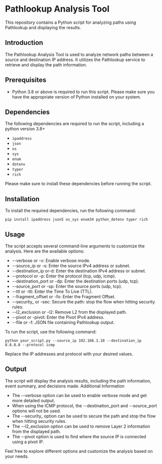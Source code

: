 # Pathlookup Analysis Tool

This repository contains a Python script for analyzing paths using Pathlookup and displaying the results.

## Introduction

The Pathlookup Analysis Tool is used to analyze network paths between a source and destination IP address. It utilizes the Pathlookup service to retrieve and display the path information.

## Prerequisites

- Python 3.8 or above is required to run this script. Please make sure you have the appropriate version of Python installed on your system.

## Dependencies

The following dependencies are required to run the script, including a python version 3.8+

- `ipaddress`
- `json`
- `os`
- `sys`
- `enum`
- `dotenv`
- `typer`
- `rich`

Please make sure to install these dependencies before running the script.

## Installation

To install the required dependencies, run the following command:

```shell
pip install ipaddress json5 os_sys enum34 python_dotenv typer rich
```

## Usage

The script accepts several command-line arguments to customize the analysis. Here are the available options:

- --verbose or -v: Enable verbose mode.
- --source_ip or -s: Enter the source IPv4 address or subnet.
- --destination_ip or-d: Enter the destination IPv4 address or subnet.
- --protocol or -p: Enter the protocol (tcp, udp, icmp).
- --destination_port or -dp: Enter the destination ports (udp, tcp).
- --source_port or -sp: Enter the source ports (udp, tcp).
- --ttl or -ttl: Enter the Time To Live (TTL).
- --fragment_offset or -fo: Enter the Fragment Offset.
- --security_ or -sec: Secure the path: stop the flow when hitting security rules.
- --l2_exclusion or -l2: Remove L2 from the displayed path.
- --pivot or -pivot: Enter the Pivot IPv4 address.
- --file or -f: JSON file containing Pathlookup output.

To run the script, use the following command:

```shell
python your_script.py --source_ip 192.168.1.10 --destination_ip 8.8.8.8 --protocol icmp
```

Replace the IP addresses and protocol with your desired values.

## Output

The script will display the analysis results, including the path information, event summary, and decisions made.
Additional Information

- The --verbose option can be used to enable verbose mode and get more detailed output.
- When using the ICMP protocol, the --destination_port and --source_port options will not be used.
- The --security_ option can be used to secure the path and stop the flow when hitting security rules.
- The --l2_exclusion option can be used to remove Layer 2 information from the displayed path.
- The --pivot option is used to find where the source IP is connected using a pivot IP.

Feel free to explore different options and customize the analysis based on your needs.
